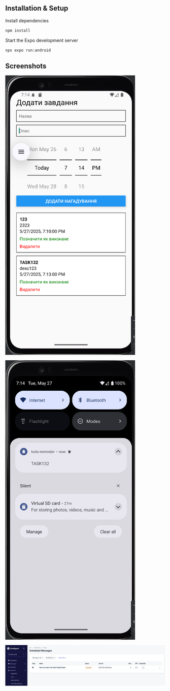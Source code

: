 ## Installation & Setup

Install dependencies

``` sh
npm install
```
Start the Expo development server

``` sh
npx expo run:android
```

## Screenshots

![screenshot1](screenshots/screenshot1.png)

![screenshot2](screenshots/screenshot2.png)

![screenshot3](screenshots/screenshot3.png)
